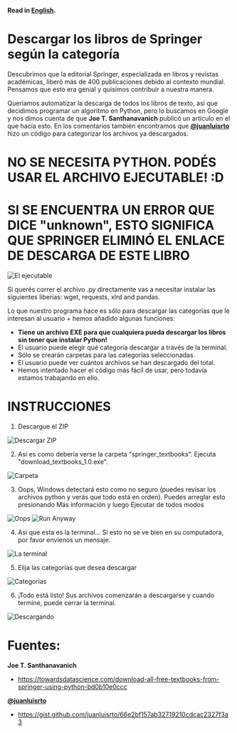 **Read in [English](https://github.com/korentomas/Download-Springer-Textbooks).**

# Descargar los libros de Springer según la categoría
Descubrimos que la editorial Springer, especializada en libros y revistas académicas, liberó más de 400 publicaciones debido al contexto mundial. Pensamos que esto era genial y quisimos contribuir a nuestra manera.

Queríamos automatizar la descarga de todos los libros de texto, así que decidimos programar un algoritmo en Python, pero lo buscamos en Google y nos dimos cuenta de que **Joe T. Santhanavanich** publicó un artículo en el que hacía esto. En los comentarios también encontramos que **[@juanluisrto](https://gist.github.com/juanluisrto)** hizo un código para categorizar los archivos ya descargados.

# NO SE NECESITA PYTHON. PODÉS USAR EL ARCHIVO EJECUTABLE! :D
# SI SE ENCUENTRA UN ERROR QUE DICE "unknown", ESTO SIGNIFICA QUE SPRINGER ELIMINÓ EL ENLACE DE DESCARGA DE ESTE LIBRO

![El ejecutable](https://i.imgur.com/VFkqpjA.jpg)

Si querés correr el archivo .py directamente vas a necesitar instalar las siguientes liberias: wget, requests, xlrd and pandas. 

Lo que nuestro programa hace es sólo para descargar las categorías que le interesan al usuario + hemos añadido algunas funciones:
- **Tiene un archivo EXE para que cualquiera pueda descargar los libros sin tener que instalar Python!**
- El usuario puede elegir qué categoría descargar a través de la terminal.
- Sólo se crearán carpetas para las categorías seleccionadas.
- El usuario puede ver cuántos archivos se han descargado del total.
- Hemos intentado hacer el código más fácil de usar, pero todavía estamos trabajando en ello.

# INSTRUCCIONES

1. Descargue el ZIP

![Descargar ZIP](https://i.imgur.com/nXGislt.jpg)


2. Así es como debería verse la carpeta "springer_textbooks". Ejecuta "download_textbooks_1.0.exe".

![Carpeta](https://i.imgur.com/IxBhbyO.jpg)


3. Oops, Windows detectará esto como no seguro (puedes revisar los archivos python y verás que todo está en orden). Puedes arreglar esto presionando Más información y luego Ejecutar de todos modos

![Oops](https://i.imgur.com/mZQzJTR.jpg)
![Run Anyway](https://i.imgur.com/HL3utuE.jpg)


4. Así que esta es la terminal... Si esto no se ve bien en su computadora, por favor envíenos un mensaje.

![La terminal](https://i.imgur.com/gLvVeyv.jpg)


5. Elija las categorías que desea descargar

![Categorías](https://i.imgur.com/KzCz5TB.jpg)


6. ¡Todo está listo! Sus archivos comenzarán a descargarse y cuando termine, puede cerrar la terminal.

![Descargando](https://i.imgur.com/XxpSNuf.jpg)


# Fuentes:

**Joe T. Santhanavanich**

- https://towardsdatascience.com/download-all-free-textbooks-from-springer-using-python-bd0b10e0ccc


**[@juanluisrto](https://gist.github.com/juanluisrto)**

- https://gist.github.com/juanluisrto/66e2bf157ab32719210cdcac2327f3a3
